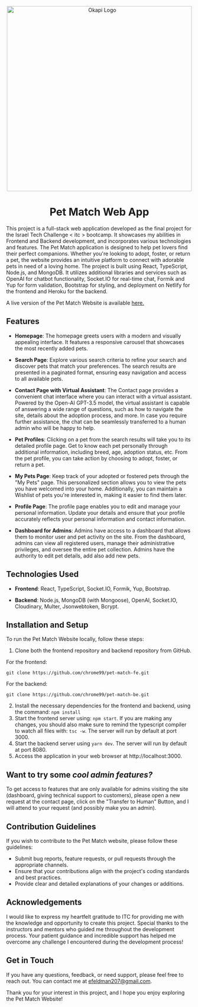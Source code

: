 <div align="center">
  <img src="https://github.com/user-attachments/assets/de90a6f8-f43c-4e8f-bbb3-0caea89f266e" alt="Okapi Logo" width="500" />
  <h1>Pet Match Web App</h1>
</div>

This project is a full-stack web application developed as the final project for the Israel Tech Challenge < itc > bootcamp. It showcases my abilities in Frontend and Backend development, and incorporates various technologies and features. The Pet Match application is designed to help pet lovers find their perfect companions. Whether you're looking to adopt, foster, or return a pet, the website provides an intuitive platform to connect with adorable pets in need of a loving home. The project is built using React, TypeScript, Node.js, and MongoDB. It utilizes additional libraries and services such as OpenAI for chatbot functionality, Socket.IO for real-time chat, Formik and Yup for form validation, Bootstrap for styling, and deployment on Netlify for the frontend and Heroku for the backend.

A live version of the Pet Match Website is available [here.](https://pet-match-app.netlify.app/)

## Features

- **Homepage**: The homepage greets users with a modern and visually appealing interface. It features a responsive carousel that showcases the most recently added pets.

- **Search Page**: Explore various search criteria to refine your search and discover pets that match your preferences. The search results are presented in a paginated format, ensuring easy navigation and access to all available pets.

- **Contact Page with Virtual Assistant**: The Contact page provides a convenient chat interface where you can interact with a virtual assistant. Powered by the Open-AI GPT-3.5 model, the virtual assistant is capable of answering a wide range of questions, such as how to navigate the site, details about the adoption process, and more. In case you require further assistance, the chat can be seamlessly transferred to a human admin who will be happy to help.

- **Pet Profiles**: Clicking on a pet from the search results will take you to its detailed profile page. Get to know each pet personally through additional information, including breed, age, adoption status, etc. From the pet profile, you can take action by choosing to adopt, foster, or return a pet.

- **My Pets Page**: Keep track of your adopted or fostered pets through the "My Pets" page. This personalized section allows you to view the pets you have welcomed into your home. Additionally, you can maintain a Wishlist of pets you're interested in, making it easier to find them later.

- **Profile Page**: The profile page enables you to edit and manage your personal information. Update your details and ensure that your profile accurately reflects your personal information and contact information.

- **Dashboard for Admins**: Admins have access to a dashboard that allows them to monitor user and pet activity on the site. From the dashboard, admins can view all registered users, manage their administrative privileges, and oversee the entire pet collection. Admins have the authority to edit pet details, add also add new pets.

## Technologies Used

- **Frontend**: React, TypeScript, Socket.IO, Formik, Yup, Bootstrap.

- **Backend**: Node.js, MongoDB (with Mongoose), OpenAI, Socket.IO, Cloudinary, Multer, Jsonwebtoken, Bcrypt.

## Installation and Setup

To run the Pet Match Website locally, follow these steps:

1. Clone both the frontend repository and backend repository from GitHub.

For the frontend:

`git clone https://github.com/chrome99/pet-match-fe.git`

For the backend:

`git clone https://github.com/chrome99/pet-match-be.git`

2. Install the necessary dependencies for the frontend and backend, using the command: `npm install`
3. Start the frontend server using: `npm start`. If you are making any changes, you should also make sure to remind the typescript compiler to watch all files with: `tsc -w`. The server will run by default at port 3000.
4. Start the backend server using `yarn dev`. The server will run by default at port 8080.
5. Access the application in your web browser at http://localhost:3000.

## Want to try some _cool admin features?_

To get access to features that are only available for admins visiting the site (dashboard, giving technical support to customers), please open a new request at the contact page, click on the "Transfer to Human" Button, and I will attend to your request (and possibly make you an admin).

## Contribution Guidelines

If you wish to contribute to the Pet Match website, please follow these guidelines:

- Submit bug reports, feature requests, or pull requests through the appropriate channels.
- Ensure that your contributions align with the project's coding standards and best practices.
- Provide clear and detailed explanations of your changes or additions.

## Acknowledgements

I would like to express my heartfelt gratitude to ITC for providing me with the knowledge and opportunity to create this project. Special thanks to the instructors and mentors who guided me throughout the development process. Your patient guidance and incredible support has helped me overcome any challenge I encountered during the development process!

## Get in Touch

If you have any questions, feedback, or need support, please feel free to reach out. You can contact me at efeldman207@gmail.com.

Thank you for your interest in this project, and I hope you enjoy exploring the Pet Match Website!
